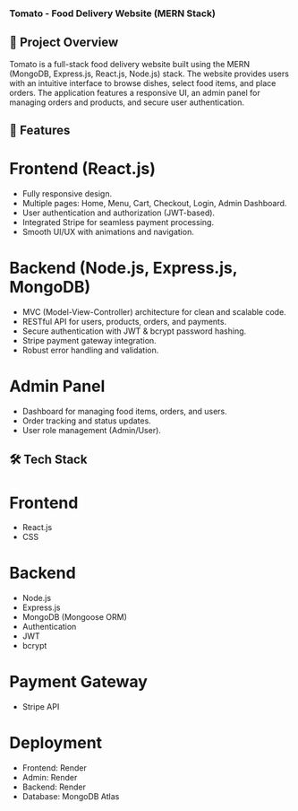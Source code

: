 ### Tomato - Food Delivery Website (MERN Stack)

## 📌 Project Overview

Tomato is a full-stack food delivery website built using the MERN (MongoDB, Express.js, React.js, Node.js) stack. The website provides users with an intuitive interface to browse dishes, select food items, and place orders. The application features a responsive UI, an admin panel for managing orders and products, and secure user authentication.

##  🚀 Features

# Frontend (React.js)
- Fully responsive design.
- Multiple pages: Home, Menu, Cart, Checkout, Login, Admin Dashboard.
- User authentication and authorization (JWT-based).
- Integrated Stripe for seamless payment processing.
- Smooth UI/UX with animations and navigation.

# Backend (Node.js, Express.js, MongoDB)
- MVC (Model-View-Controller) architecture for clean and scalable code.
- RESTful API for users, products, orders, and payments.
- Secure authentication with JWT & bcrypt password hashing.
- Stripe payment gateway integration.
- Robust error handling and validation.

# Admin Panel
- Dashboard for managing food items, orders, and users.
- Order tracking and status updates.
- User role management (Admin/User).

## 🛠️ Tech Stack

# Frontend
- React.js
- CSS

# Backend
- Node.js
- Express.js
- MongoDB (Mongoose ORM)
- Authentication
- JWT
- bcrypt

# Payment Gateway
- Stripe API

# Deployment
- Frontend: Render
- Admin: Render
- Backend: Render
- Database: MongoDB Atlas

